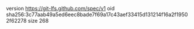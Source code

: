 version https://git-lfs.github.com/spec/v1
oid sha256:3c77aab49a5ed6eec8bade7f69a17c43aef33415d131214f16a2f19502f62278
size 268
